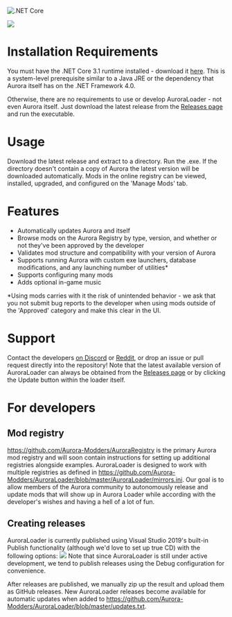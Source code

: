 ![.NET Core](https://github.com/Aurora-Modders/AuroraLoader/workflows/.NET%20Core/badge.svg?branch=master)

![](https://user-images.githubusercontent.com/711467/80448136-4e431c80-88e9-11ea-8d01-f691e45ad66a.png)

# Installation Requirements

You must have the .NET Core 3.1 runtime installed - download it [here](https://dotnet.microsoft.com/download/dotnet-core/thank-you/runtime-desktop-3.1.3-windows-x86-installer). This is a system-level prerequisite similar to a Java JRE or the dependency that Aurora itself has on the .NET Framework 4.0. 

Otherwise, there are no requirements to use or develop AuroraLoader - not even Aurora itself. Just download the latest release from the [Releases page](https://github.com/Aurora-Modders/AuroraLoader/releases) and run the executable.

# Usage

Download the latest release and extract to a directory. Run the .exe. If the directory doesn't contain a copy of Aurora the latest version will be downloaded automatically. Mods in the online registry can be viewed, installed, upgraded, and configured on the 'Manage Mods' tab. 

# Features

- Automatically updates Aurora and itself
- Browse mods on the Aurora Registry by type, version, and whether or not they've been approved by the developer
- Validates mod structure and compatibility with your version of Aurora
- Supports running Aurora with custom exe launchers, database modifications, and any launching number of utilities*
- Supports configuring many mods
- Adds optional in-game music

*Using mods carries with it the risk of unintended behavior - we ask that you not submit bug reports to the developer when using mods outside of the 'Approved' category and make this clear in the UI.

# Support

Contact the developers [on Discord](https://discordapp.com/channels/314031775892373504/701885084646506628) or [Reddit](https://www.reddit.com/r/aurora4x_mods/comments/g53o3l/auroraloader/), or drop an issue or pull request directly into the repository! Note that the latest available version of AuroraLoader can always be obtained from the [Releases page](https://github.com/Aurora-Modders/AuroraLoader/releases) or by clicking the Update button within the loader itself. 

# For developers

## Mod registry

https://github.com/Aurora-Modders/AuroraRegistry is the primary Aurora mod registry and will soon contain instructions for setting up additional registries alongside examples. AuroraLoader is designed to work with multiple registries as defined in https://github.com/Aurora-Modders/AuroraLoader/blob/master/AuroraLoader/mirrors.ini. Our goal is to allow members of the Aurora community to autonomously release and update mods that will show up in Aurora Loader while according with the developer's wishes and having a hell of a lot of fun. 

## Creating releases

AuroraLoader is currently published using Visual Studio 2019's built-in Publish functionality (although we'd love to set up true CD) with the following options:
![](https://media.discordapp.net/attachments/701885084646506628/704427823342944387/unknown.png?width=709&height=618)
Note that since AuroraLoader is still under active development, we tend to publish releases using the Debug configuration for convenience.

After releases are published, we manually zip up the result and upload them as GitHub releases. New AuroraLoader releases become available for automatic updates when added to https://github.com/Aurora-Modders/AuroraLoader/blob/master/updates.txt.

